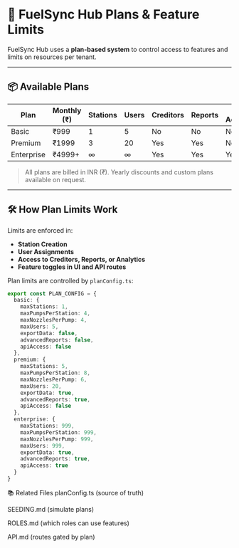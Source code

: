 
# 🧾 FuelSync Hub Plans & Feature Limits

FuelSync Hub uses a **plan-based system** to control access to features and limits on resources per tenant.

---

## 📦 Available Plans

| Plan       | Monthly (₹) | Stations | Users | Creditors | Reports | API Access | Support   |
|------------|-------------|----------|-------|-----------|---------|------------|-----------|
| Basic      | ₹999        | 1        | 5     | No        | No      | No         | Email     |
| Premium    | ₹1999       | 3        | 20    | Yes       | Yes     | No         | Priority  |
| Enterprise | ₹4999+      | ∞        | ∞     | Yes       | Yes     | Yes        | Dedicated |

> All plans are billed in INR (₹). Yearly discounts and custom plans available on request.

---

## 🛠️ How Plan Limits Work

Limits are enforced in:

- **Station Creation**
- **User Assignments**
- **Access to Creditors, Reports, or Analytics**
- **Feature toggles in UI and API routes**

Plan limits are controlled by `planConfig.ts`:

```ts
export const PLAN_CONFIG = {
  basic: {
    maxStations: 1,
    maxPumpsPerStation: 4,
    maxNozzlesPerPump: 4,
    maxUsers: 5,
    exportData: false,
    advancedReports: false,
    apiAccess: false
  },
  premium: {
    maxStations: 5,
    maxPumpsPerStation: 8,
    maxNozzlesPerPump: 6,
    maxUsers: 20,
    exportData: true,
    advancedReports: true,
    apiAccess: false
  },
  enterprise: {
    maxStations: 999,
    maxPumpsPerStation: 999,
    maxNozzlesPerPump: 999,
    maxUsers: 999,
    exportData: true,
    advancedReports: true,
    apiAccess: true
  }
}
```
📚 Related Files
planConfig.ts (source of truth)

SEEDING.md (simulate plans)

ROLES.md (which roles can use features)

API.md (routes gated by plan)